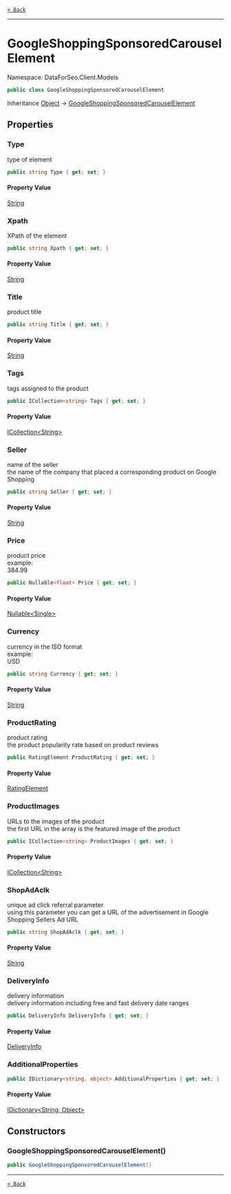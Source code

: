 [`< Back`](./)

---

# GoogleShoppingSponsoredCarouselElement

Namespace: DataForSeo.Client.Models

```csharp
public class GoogleShoppingSponsoredCarouselElement
```

Inheritance [Object](https://docs.microsoft.com/en-us/dotnet/api/system.object) → [GoogleShoppingSponsoredCarouselElement](./dataforseo.client.models.googleshoppingsponsoredcarouselelement)

## Properties

### **Type**

type of element

```csharp
public string Type { get; set; }
```

#### Property Value

[String](https://docs.microsoft.com/en-us/dotnet/api/system.string)<br>

### **Xpath**

XPath of the element

```csharp
public string Xpath { get; set; }
```

#### Property Value

[String](https://docs.microsoft.com/en-us/dotnet/api/system.string)<br>

### **Title**

product title

```csharp
public string Title { get; set; }
```

#### Property Value

[String](https://docs.microsoft.com/en-us/dotnet/api/system.string)<br>

### **Tags**

tags assigned to the product

```csharp
public ICollection<string> Tags { get; set; }
```

#### Property Value

[ICollection&lt;String&gt;](https://docs.microsoft.com/en-us/dotnet/api/system.collections.generic.icollection-1)<br>

### **Seller**

name of the seller
 <br>the name of the company that placed a corresponding product on Google Shopping

```csharp
public string Seller { get; set; }
```

#### Property Value

[String](https://docs.microsoft.com/en-us/dotnet/api/system.string)<br>

### **Price**

product price
 <br>example:
 <br>384.99

```csharp
public Nullable<float> Price { get; set; }
```

#### Property Value

[Nullable&lt;Single&gt;](https://docs.microsoft.com/en-us/dotnet/api/system.nullable-1)<br>

### **Currency**

currency in the ISO format
 <br>example:
 <br>USD

```csharp
public string Currency { get; set; }
```

#### Property Value

[String](https://docs.microsoft.com/en-us/dotnet/api/system.string)<br>

### **ProductRating**

product rating
 <br>the product popularity rate based on product reviews

```csharp
public RatingElement ProductRating { get; set; }
```

#### Property Value

[RatingElement](./dataforseo.client.models.ratingelement)<br>

### **ProductImages**

URLs to the images of the product
 <br>the first URL in the array is the featured image of the product

```csharp
public ICollection<string> ProductImages { get; set; }
```

#### Property Value

[ICollection&lt;String&gt;](https://docs.microsoft.com/en-us/dotnet/api/system.collections.generic.icollection-1)<br>

### **ShopAdAclk**

unique ad click referral parameter
 <br>using this parameter you can get a URL of the advertisement in Google Shopping Sellers Ad URL

```csharp
public string ShopAdAclk { get; set; }
```

#### Property Value

[String](https://docs.microsoft.com/en-us/dotnet/api/system.string)<br>

### **DeliveryInfo**

delivery information
 <br>delivery information including free and fast delivery date ranges

```csharp
public DeliveryInfo DeliveryInfo { get; set; }
```

#### Property Value

[DeliveryInfo](./dataforseo.client.models.deliveryinfo)<br>

### **AdditionalProperties**

```csharp
public IDictionary<string, object> AdditionalProperties { get; set; }
```

#### Property Value

[IDictionary&lt;String, Object&gt;](https://docs.microsoft.com/en-us/dotnet/api/system.collections.generic.idictionary-2)<br>

## Constructors

### **GoogleShoppingSponsoredCarouselElement()**

```csharp
public GoogleShoppingSponsoredCarouselElement()
```

---

[`< Back`](./)
